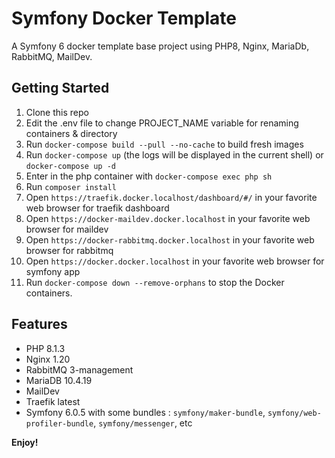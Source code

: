 # Symfony Docker Template

A Symfony 6 docker template base project using PHP8, Nginx, MariaDb, RabbitMQ, MailDev.

## Getting Started

1. Clone this repo
2. Edit the .env file to change PROJECT_NAME variable for renaming containers & directory 
3. Run `docker-compose build --pull --no-cache` to build fresh images
4. Run `docker-compose up` (the logs will be displayed in the current shell) or `docker-compose up -d`
5. Enter in the php container with `docker-compose exec php sh`
6. Run `composer install`
7. Open `https://traefik.docker.localhost/dashboard/#/` in your favorite web browser for traefik dashboard
8. Open `https://docker-maildev.docker.localhost` in your favorite web browser for maildev
9. Open `https://docker-rabbitmq.docker.localhost` in your favorite web browser for rabbitmq
10. Open `https://docker.docker.localhost` in your favorite web browser for symfony app
11. Run `docker-compose down --remove-orphans` to stop the Docker containers.

## Features

* PHP 8.1.3
* Nginx 1.20
* RabbitMQ 3-management
* MariaDB 10.4.19
* MailDev
* Traefik latest
* Symfony 6.0.5 with some bundles : `symfony/maker-bundle`, `symfony/web-profiler-bundle`, `symfony/messenger`, etc

**Enjoy!**